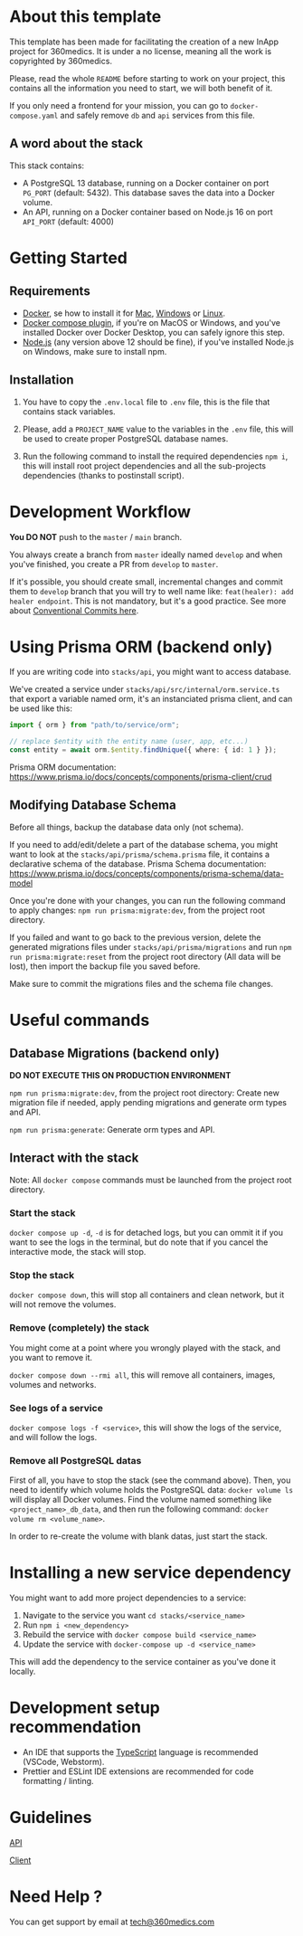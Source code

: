 # About this template

This template has been made for facilitating the creation of a new InApp project for 360medics. It is under a no license, meaning all the work is copyrighted by 360medics.

Please, read the whole `README` before starting to work on your project, this contains all the information you need to start, we will both benefit of it.

If you only need a frontend for your mission, you can go to `docker-compose.yaml` and safely remove `db` and `api` services from this file.

## A word about the stack

This stack contains:

- A PostgreSQL 13 database, running on a Docker container on port `PG_PORT` (default: 5432). This database saves the data into a Docker volume.
- An API, running on a Docker container based on Node.js 16 on port `API_PORT` (default: 4000)

# Getting Started

## Requirements

- [Docker](https://www.docker.com/), se how to install it for [Mac](https://docs.docker.com/desktop/mac/install/), [Windows](https://docs.docker.com/desktop/windows/install/) or [Linux](https://docs.docker.com/engine/install/#server).
- [Docker compose plugin](https://docs.docker.com/compose/cli-command/#installing-compose-v2), if you're on MacOS or Windows, and you've installed Docker over Docker Desktop, you can safely ignore this step.
- [Node.js](https://nodejs.org/en/download/) (any version above 12 should be fine), if you've installed Node.js on Windows, make sure to install npm.

## Installation

1.  You have to copy the `.env.local` file to `.env` file, this is the file that contains stack variables.

2.  Please, add a `PROJECT_NAME` value to the variables in the `.env` file, this will be used to create proper PostgreSQL database names.

3.  Run the following command to install the required dependencies `npm i`, this will install root project dependencies and all the sub-projects dependencies (thanks to postinstall script).

# Development Workflow

**You DO NOT** push to the `master` / `main` branch.

You always create a branch from `master` ideally named `develop` and when you've finished, you create a PR from `develop` to `master`.

If it's possible, you should create small, incremental changes and commit them to `develop` branch that you will try to well name like: `feat(healer): add healer endpoint`. This is not mandatory, but it's a good practice. See more about [Conventional Commits here](https://www.conventionalcommits.org/en/v1.0.0/).

# Using Prisma ORM (backend only)

If you are writing code into `stacks/api`, you might want to access database.

We've created a service under `stacks/api/src/internal/orm.service.ts` that export a variable named orm, it's an instanciated prisma client, and can be used like this:

```ts
import { orm } from "path/to/service/orm";

// replace $entity with the entity name (user, app, etc...)
const entity = await orm.$entity.findUnique({ where: { id: 1 } });
```

Prisma ORM documentation: https://www.prisma.io/docs/concepts/components/prisma-client/crud

## Modifying Database Schema

Before all things, backup the database data only (not schema).

If you need to add/edit/delete a part of the database schema, you might want to look at the `stacks/api/prisma/schema.prisma` file, it contains a declarative schema of the database. Prisma Schema documentation: https://www.prisma.io/docs/concepts/components/prisma-schema/data-model

Once you're done with your changes, you can run the following command to apply changes: `npm run prisma:migrate:dev`, from the project root directory.

If you failed and want to go back to the previous version, delete the generated migrations files under `stacks/api/prisma/migrations` and run `npm run prisma:migrate:reset` from the project root directory (All data will be lost), then import the backup file you saved before.

Make sure to commit the migrations files and the schema file changes.

# Useful commands

## Database Migrations (backend only)

**DO NOT EXECUTE THIS ON PRODUCTION ENVIRONMENT**

`npm run prisma:migrate:dev`, from the project root directory: Create new migration file if needed, apply pending migrations and generate orm types and API.

`npm run prisma:generate`: Generate orm types and API.

## Interact with the stack

Note: All `docker compose` commands must be launched from the project root directory.

### Start the stack

`docker compose up -d`, `-d` is for detached logs, but you can ommit it if you want to see the logs in the terminal, but do note that if you cancel the interactive mode, the stack will stop.

### Stop the stack

`docker compose down`, this will stop all containers and clean network, but it will not remove the volumes.

### Remove (completely) the stack

You might come at a point where you wrongly played with the stack, and you want to remove it.

`docker compose down --rmi all`, this will remove all containers, images, volumes and networks.

### See logs of a service

`docker compose logs -f <service>`, this will show the logs of the service, and will follow the logs.

### Remove all PostgreSQL datas

First of all, you have to stop the stack (see the command above). Then, you need to identify which volume holds the PostgreSQL data: `docker volume ls` will display all Docker volumes. Find the volume named something like `<project_name>_db_data`, and then run the following command: `docker volume rm <volume_name>`.

In order to re-create the volume with blank datas, just start the stack.

# Installing a new service dependency

You might want to add more project dependencies to a service:

1.  Navigate to the service you want `cd stacks/<service_name>`
2.  Run `npm i <new_dependency>`
3.  Rebuild the service with `docker compose build <service_name>`
4.  Update the service with `docker-compose up -d <service_name>`

This will add the dependency to the service container as you've done it locally.

# Development setup recommendation

- An IDE that supports the [TypeScript](https://www.typescriptlang.org/) language is recommended (VSCode, Webstorm).
- Prettier and ESLint IDE extensions are recommended for code formatting / linting.

# Guidelines

[API](./stacks/api/GUIDELINE.md)

[Client](./stacks/client/GUIDELINE.md)

# Need Help ?

You can get support by email at [tech@360medics.com](mailto:tech@360medics.com)
